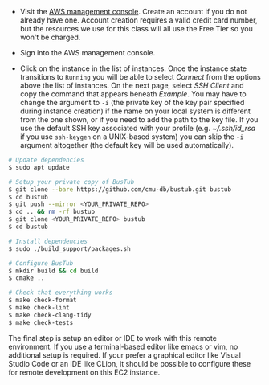 
- Visit the [AWS management console](https://console.aws.amazon.com/?nc2=h_m_mc). Create an account if you do not already have one. Account creation requires a valid credit card number, but the resources we use for this class will all use the Free Tier so you won't be charged.
- Sign into the AWS management console.


- Click on the instance in the list of instances. Once the instance state transitions to `Running` you will be able to select _Connect_ from the options above the list of instances. On the next page, select _SSH Client_ and copy the command that appears beneath _Example_. You may have to change the argument to `-i` (the private key of the key pair specified during instance creation) if the name on your local system is different from the one shown, or if you need to add the path to the key file. If you use the default SSH key associated with your profile (e.g. _~/.ssh/id\_rsa_ if you use `ssh-keygen` on a UNIX-based system) you can skip the `-i` argument altogether (the default key will be used automatically).

```bash
# Update dependencies
$ sudo apt update

# Setup your private copy of BusTub
$ git clone --bare https://github.com/cmu-db/bustub.git bustub
$ cd bustub
$ git push --mirror <YOUR_PRIVATE_REPO>
$ cd .. && rm -rf bustub
$ git clone <YOUR_PRIVATE_REPO> bustub
$ cd bustub

# Install dependencies
$ sudo ./build_support/packages.sh

# Configure BusTub
$ mkdir build && cd build
$ cmake ..

# Check that everything works
$ make check-format
$ make check-lint
$ make check-clang-tidy
$ make check-tests
```

The final step is setup an editor or IDE to work with this remote environment. If you use a terminal-based editor like emacs or vim, no additional setup is required. If your prefer a graphical editor like Visual Studio Code or an IDE like CLion, it should be possible to configure these for remote development on this EC2 instance.
